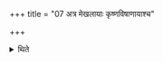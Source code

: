 +++
title = "07 अत्र मेखलायाः कृष्णविषाणायाश्च"

+++

<details><summary>थिते</summary>

अत्र मेखलायाः कृष्णविषाणायाश्च चात्वाले प्रासनं वाजसनेयिनः समामनन्ति माहिर्भूर्मा पृदाकुरिति ७
</details>
